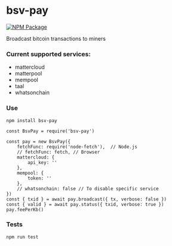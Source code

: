 # bsv-pay

[![NPM Package](https://img.shields.io/npm/v/bsv-pay.svg?style=flat-square)](https://www.npmjs.org/package/bsv-pay)

Broadcast bitcoin transactions to miners

### Current supported services:

- mattercloud
- matterpool
- mempool
- taal
- whatsonchain

### Use

`npm install bsv-pay`

```
const BsvPay = require('bsv-pay')

const pay = new BsvPay({
    fetchFunc: require('node-fetch'),  // Node.js
    // fetchFunc: fetch, // Browser
    mattercloud: {
        api_key: ''
    },
    mempool: {
        token: ''
    },
    // whatsonchain: false // To disable specific service
})
const { txid } = await pay.broadcast({ tx, verbose: false })
const { valid } = await pay.status({ txid, verbose: true })
pay.feePerKb()
```

### Tests

`npm run test`
